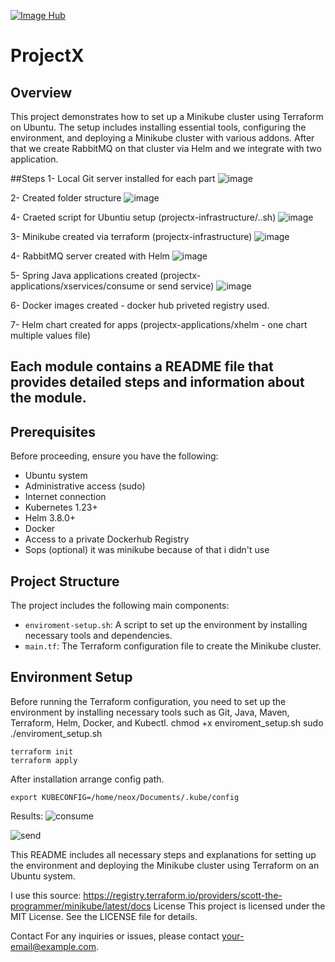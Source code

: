  <!-- markdownlint-disable-next-line -->
[![Image Hub](https://img.shields.io/badge/Docker-2CA5E0?style=for-the-badge&logo=docker&logoColor=white)](https://hub.docker.com/repository/docker/ysfaltun/projectx/general)  

# ProjectX

## Overview
This project demonstrates how to set up a Minikube cluster using Terraform on Ubuntu. The setup includes installing essential tools, configuring the environment, and deploying a Minikube cluster with various addons.
After that we create RabbitMQ on that cluster via Helm and we integrate with two application.

##Steps
1- Local Git server installed for each part
![image](https://github.com/ada-url/ada/assets/8115505/05bd8cb1-90b1-44de-9899-c2c1baf9b38d)

2- Created folder structure
![image](https://github.com/ada-url/ada/assets/8115505/a838c136-d409-4674-ab6c-8a7572422579)

4- Craeted script for Ubuntiu setup  (projectx-infrastructure/..sh)
![image](https://github.com/ada-url/ada/assets/8115505/04532952-5290-4e32-a572-ee4fa26f709c)

3- Minikube created via terraform (projectx-infrastructure)
![image](https://github.com/ada-url/ada/assets/8115505/992ecf8f-f510-4f6c-9d09-cd384eaeb850)

4- RabbitMQ server created with Helm
![image](https://github.com/ada-url/ada/assets/8115505/8bd4ee6b-bc3e-4dfb-8ee8-c93b157ed49a)

5- Spring Java applications created (projectx-applications/xservices/consume or send service)
![image](https://github.com/ada-url/ada/assets/8115505/e95e00ab-02f2-4f93-98e0-3b6866bed165)

6- Docker images created - docker hub priveted registry used.

7- Helm chart created for apps (projectx-applications/xhelm - one chart multiple values file)

  
## Each module contains a README file that provides detailed steps and information about the module.
 
## Prerequisites
Before proceeding, ensure you have the following:

- Ubuntu system
- Administrative access (sudo)
- Internet connection
- Kubernetes 1.23+
- Helm 3.8.0+
- Docker
- Access to a private Dockerhub Registry 
- Sops (optional) it was minikube because of that i didn't use

## Project Structure
The project includes the following main components:
- `enviroment-setup.sh`: A script to set up the environment by installing necessary tools and dependencies.
- `main.tf`: The Terraform configuration file to create the Minikube cluster.

## Environment Setup
Before running the Terraform configuration, you need to set up the environment by installing necessary tools such as Git, Java, Maven, Terraform, Helm, Docker, and Kubectl.
chmod +x enviroment_setup.sh
sudo ./enviroment_setup.sh

 ```
terraform init
terraform apply
 ```

After installation arrange config path.

 ```
export KUBECONFIG=/home/neox/Documents/.kube/config 
 ```

Results:
![consume](https://github.com/ada-url/ada/assets/8115505/c849f190-2531-4e21-995e-e480e7a2cab8)

![send](https://github.com/ada-url/ada/assets/8115505/8a930a99-129c-4d7b-8a48-65ed75cb4f77)


This README includes all necessary steps and explanations for setting up the environment and deploying the Minikube cluster using Terraform on an Ubuntu system.

I use this source:
https://registry.terraform.io/providers/scott-the-programmer/minikube/latest/docs
License
This project is licensed under the MIT License. See the LICENSE file for details.

Contact
For any inquiries or issues, please contact your-email@example.com.
